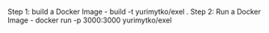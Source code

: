 Step 1: build a Docker Image - build -t yurimytko/exel . 
Step 2: Run a Docker Image - docker run -p 3000:3000 yurimytko/exel